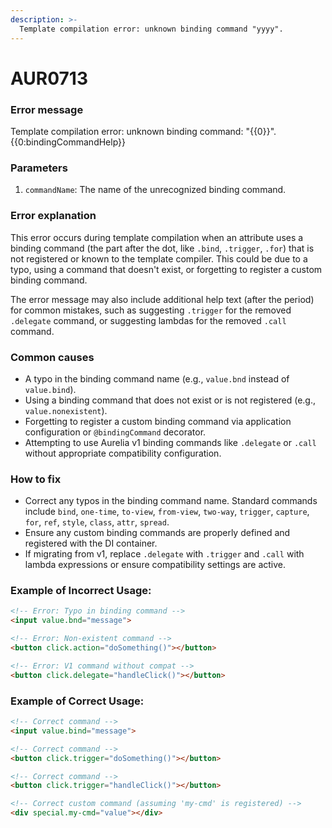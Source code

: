 ```yaml
---
description: >-
  Template compilation error: unknown binding command "yyyy".
---
```


# AUR0713

### **Error message**

Template compilation error: unknown binding command: "{{0}}".{{0:bindingCommandHelp}}

### **Parameters**

1.  `commandName`: The name of the unrecognized binding command.

### Error explanation

This error occurs during template compilation when an attribute uses a binding command (the part after the dot, like `.bind`, `.trigger`, `.for`) that is not registered or known to the template compiler. This could be due to a typo, using a command that doesn't exist, or forgetting to register a custom binding command.

The error message may also include additional help text (after the period) for common mistakes, such as suggesting `.trigger` for the removed `.delegate` command, or suggesting lambdas for the removed `.call` command.

### Common causes

- A typo in the binding command name (e.g., `value.bnd` instead of `value.bind`).
- Using a binding command that does not exist or is not registered (e.g., `value.nonexistent`).
- Forgetting to register a custom binding command via application configuration or `@bindingCommand` decorator.
- Attempting to use Aurelia v1 binding commands like `.delegate` or `.call` without appropriate compatibility configuration.

### How to fix

- Correct any typos in the binding command name. Standard commands include `bind`, `one-time`, `to-view`, `from-view`, `two-way`, `trigger`, `capture`, `for`, `ref`, `style`, `class`, `attr`, `spread`.
- Ensure any custom binding commands are properly defined and registered with the DI container.
- If migrating from v1, replace `.delegate` with `.trigger` and `.call` with lambda expressions or ensure compatibility settings are active.

### Example of Incorrect Usage:

```html
<!-- Error: Typo in binding command -->
<input value.bnd="message">

<!-- Error: Non-existent command -->
<button click.action="doSomething()"></button>

<!-- Error: V1 command without compat -->
<button click.delegate="handleClick()"></button>
```

### Example of Correct Usage:

```html
<!-- Correct command -->
<input value.bind="message">

<!-- Correct command -->
<button click.trigger="doSomething()"></button>

<!-- Correct command -->
<button click.trigger="handleClick()"></button>

<!-- Correct custom command (assuming 'my-cmd' is registered) -->
<div special.my-cmd="value"></div>
```
